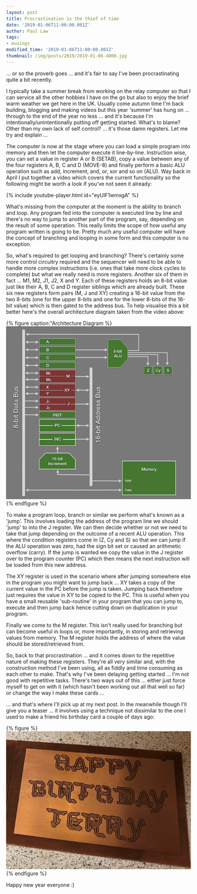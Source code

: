 ```yaml
---
layout: post
title: Procrastination is the thief of time
date: '2019-01-06T11:00:00.001Z'
author: Paul Law
tags:
- musings
modified_time: '2019-01-06T11:00:00.001Z'
thumbnail: /img/posts/2019/2019-01-06-4000.jpg
---
```


... or so the proverb goes ... and it's fair to say I've been procrastinating quite a bit recently.

I typically take a summer break from working on the relay computer so that I can service all the other hobbies I have on the go but also to enjoy the brief warm weather we get here in the UK. Usually come autumn time I'm back building, blogging and making videos but this year 'summer' has hung on ... through to the end of the year no less ... and it's because I'm intentionally/unintentionally putting off getting started. What's to blame? Other than my own lack of self control? ... it's those damn registers. Let me try and explain ...

The computer is now at the stage where you can load a simple program into memory and then let the computer execute it line-by-line. Instruction wise, you can set a value in register A or B (SETAB), copy a value between any of the four registers A, B, C and D (MOVE-8) and finally perform a basic ALU operation such as add, increment, and, or, xor and so on (ALU). Way back in April I put together a video which covers the current functionality so the following might be worth a look if you've not seen it already:

{% include youtube-player.html id="eyUlF1wmxgA" %}

What's missing from the computer at the moment is the ability to branch and loop. Any program fed into the computer is executed line by line and there's no way to jump to another part of the program, say, depending on the result of some operation. This really limits the scope of how useful any program written is going to be. Pretty much any useful computer  will have the concept of branching and looping in some form and this computer is no exception.

So, what's required to get looping and branching? There's certainly some more control circuitry required and the sequencer will need to be able to handle more complex instructions (i.e. ones that take more clock cycles to complete) but what we really need is more registers. Another six of them in fact ... M1, M2, J1, J2, X and Y. Each of these registers holds an 8-bit value just like their A, B, C and D register siblings which are already built. These six new registers form pairs (M, J and XY) creating a 16-bit value from the two 8-bits (one for the upper 8-bits and one for the lower 8-bits of the 16-bit value) which is then gated to the address bus. To help visualise this a bit better here's the overall architecture diagram taken from the video above:

{% figure caption:"Architecture Diagram %}![Architecture Diagram](/assets/img/posts/2019/2019-01-06-0000.png){% endfigure %}

To make a program loop, branch or similar we perform what's known as a 'jump'. This involves loading the address of the program line we should 'jump' to into the J register. We can then decide whether or not we need to take that jump depending on the outcome of a recent ALU operation. This where the condition registers come in (Z, Cy and S) so that we can jump if the ALU operation was zero, had the sign bit set or caused an arithmetic overflow (carry). If the jump is wanted we copy the value in the J register over to the program counter (PC) which then means the next instruction will be loaded from this new address.

The XY register is used in the scenario where after jumping somewhere else in the program you might want to jump back ... XY takes a copy of the current value in the PC before the jump is taken. Jumping back therefore just requires the value in XY to be copied to the PC. This is useful when you have a small reusable 'sub-routine' in your program that you can jump to, execute and then jump back hence cutting down on duplication in your program.

Finally we come to the M register. This isn't really used for branching but can become useful in loops or, more importantly, in storing and retrieving values from memory. The M register holds the address of where the value should be stored/retrieved from.

So, back to that procrastination ... and it comes down to the repetitive nature of making these registers. They're all very similar and, with the construction method I've been using, all as fiddly and time consuming as each other to make. That's why I've been delaying getting started ... I'm not good with repetitive tasks. There's two ways out of this ... either just force myself to get on with it (which hasn't been working out all that well so far) or change the way I make these cards ...

... and that's where I'll pick up at my next post. In the meanwhile though I'll give you a teaser ... it involves using a technique not dissimilar to the one I used to make a friend his birthday card a couple of days ago:

{% figure %}![Friend's birthday card](/assets/img/posts/2019/2019-01-06-0001.jpg){% endfigure %}

Happy new year everyone :)
